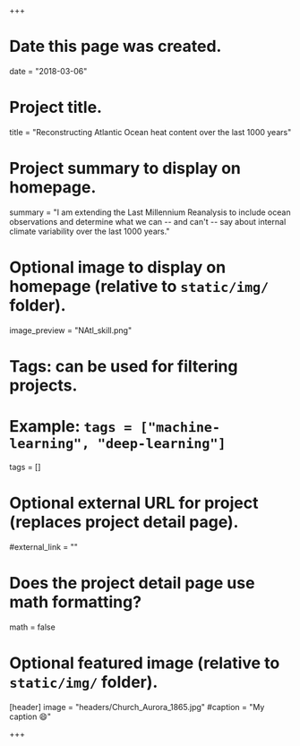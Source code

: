 +++
# Date this page was created.
date = "2018-03-06"

# Project title.
title = "Reconstructing Atlantic Ocean heat content over the last 1000 years"

# Project summary to display on homepage.
summary = "I am extending the Last Millennium Reanalysis to include ocean observations and determine what we can -- and can't -- say about internal climate variability over the last 1000 years."

# Optional image to display on homepage (relative to `static/img/` folder).
image_preview = "NAtl_skill.png"

# Tags: can be used for filtering projects.
# Example: `tags = ["machine-learning", "deep-learning"]`
 tags = []

# Optional external URL for project (replaces project detail page).
#external_link = ""

# Does the project detail page use math formatting?
math = false

# Optional featured image (relative to `static/img/` folder).
[header]
image = "headers/Church_Aurora_1865.jpg"
#caption = "My caption :smile:"

+++

